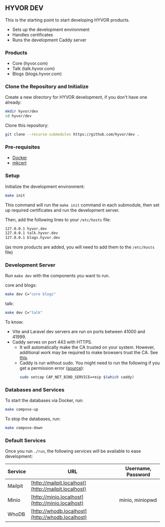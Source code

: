 ## HYVOR DEV

This is the starting point to start developing HYVOR products.

- Sets up the development environment
- Handles certificates
- Runs the development Caddy server

### Products

- Core (hyvor.com)
- Talk (talk.hyvor.com)
- Blogs (blogs.hyvor.com)

### Clone the Repository and Initialize

Create a new directory for HYVOR development, if you don't have one already:

```bash
mkdir hyvor/dev
cd hyvor/dev
```

Clone this repository:

```bash
git clone --recurse-submodules https://github.com/hyvor/dev .
```

### Pre-requisites

- [Docker](https://docs.docker.com/engine/install/)
- [mkcert](https://github.com/FiloSottile/mkcert)

### Setup

Initialize the development environment:

```bash
make init
```

This command will run the `make init` command in each submodule, then set up required certificates and run the development server.

Then, add the following lines to your `/etc/hosts` file:

```bash
127.0.0.1 hyvor.dev
127.0.0.1 talk.hyvor.dev
127.0.0.1 blogs.hyvor.dev
```

(as more products are added, you will need to add them to the `/etc/hosts` file)

### Development Server

Run `make dev` with the components you want to run.

core and blogs:

```bash
make dev C="core blogs"
```

talk:

```bash
make dev C="talk"
```

To know:

- Vite and Laravel dev servers are run on ports between 41000 and 41999.
- Caddy serves on port 443 with HTTPS.
  - It will automatically make the CA trusted on your system. However, additional work may be required to make browsers trust the CA. See [this](https://thomas-leister.de/en/how-to-import-ca-root-certificate/).
  - Caddy is run without sudo. You might need to run the following if you get a permission error ([source](https://serverfault.com/a/807884)):
    ```bash
    sudo setcap CAP_NET_BIND_SERVICE=+eip $(which caddy)
    ```

### Databases and Services

To start the databases via Docker, run:

```bash
make compose-up
```

To stop the databases, run:

```bash
make compose-down
```

### Default Services

Once you run `./run`, the following services will be available to ease development:

| Service | URL                                                  | Username, Password |
| ------- | ---------------------------------------------------- | ------------------ |
| Mailpit | [http://mailpit.localhost](http://mailpit.localhost) |
| Minio   | [http://minio.localhost](http://minio.localhost)     | minio, miniopwd    |
| WhoDB   | [http://whodb.localhost](http://whodb.localhost)     |                    |
